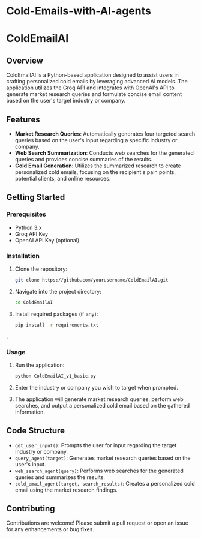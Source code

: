 # Cold-Emails-with-AI-agents

# ColdEmailAI

## Overview

ColdEmailAI is a Python-based application designed to assist users in crafting personalized cold emails by leveraging advanced AI models. The application utilizes the Groq API and integrates with OpenAI's API to generate market research queries and formulate concise email content based on the user's target industry or company.

## Features

- **Market Research Queries**: Automatically generates four targeted search queries based on the user's input regarding a specific industry or company.
- **Web Search Summarization**: Conducts web searches for the generated queries and provides concise summaries of the results.
- **Cold Email Generation**: Utilizes the summarized research to create personalized cold emails, focusing on the recipient's pain points, potential clients, and online resources.

## Getting Started

### Prerequisites

- Python 3.x
- Groq API Key
- OpenAI API Key (optional)

### Installation

1. Clone the repository:
   ```bash
   git clone https://github.com/yourusername/ColdEmailAI.git
   ```
   
2. Navigate into the project directory:
   ```bash
   cd ColdEmailAI
   ```

3. Install required packages (if any):
   ```bash
   pip install -r requirements.txt
   ```
.

### Usage

1. Run the application:
   ```bash
   python ColdEmailAI_v1_basic.py
   ```

2. Enter the industry or company you wish to target when prompted.

3. The application will generate market research queries, perform web searches, and output a personalized cold email based on the gathered information.

## Code Structure

- `get_user_input()`: Prompts the user for input regarding the target industry or company.
- `query_agent(target)`: Generates market research queries based on the user's input.
- `web_search_agent(query)`: Performs web searches for the generated queries and summarizes the results.
- `cold_email_agent(target, search_results)`: Creates a personalized cold email using the market research findings.

## Contributing

Contributions are welcome! Please submit a pull request or open an issue for any enhancements or bug fixes.
